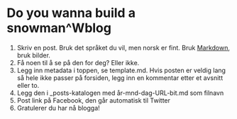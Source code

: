 # Do you wanna build a snowman^Wblog

1. Skriv en post. Bruk det språket du vil, men norsk er fint. Bruk [Markdown](https://guides.github.com/features/mastering-markdown/), bruk bilder. 
2. Få noen til å se på den for deg? Eller ikke.
3. Legg inn metadata i toppen, se template.md. Hvis posten er veldig lang så hele ikke passer på forsiden, legg inn en <!-- except --> kommentar etter et avsnitt eller to.
4. Legg den i _posts-katalogen med år-mnd-dag-URL-bit.md som filnavn
5. Post link på Facebook, den går automatisk til Twitter
6. Gratulerer du har nå blogga!
